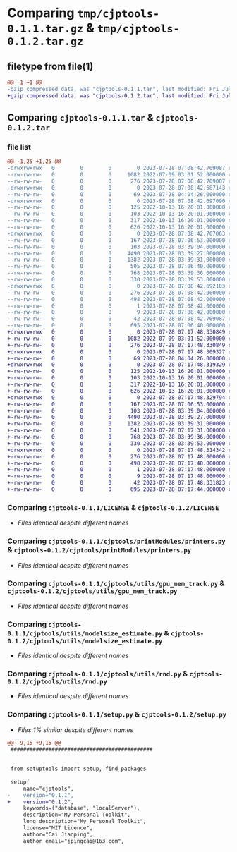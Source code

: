 # Comparing `tmp/cjptools-0.1.1.tar.gz` & `tmp/cjptools-0.1.2.tar.gz`

## filetype from file(1)

```diff
@@ -1 +1 @@
-gzip compressed data, was "cjptools-0.1.1.tar", last modified: Fri Jul 28 07:08:42 2023, max compression
+gzip compressed data, was "cjptools-0.1.2.tar", last modified: Fri Jul 28 07:17:48 2023, max compression
```

## Comparing `cjptools-0.1.1.tar` & `cjptools-0.1.2.tar`

### file list

```diff
@@ -1,25 +1,25 @@
-drwxrwxrwx   0        0        0        0 2023-07-28 07:08:42.709087 cjptools-0.1.1/
--rw-rw-rw-   0        0        0     1082 2022-07-09 03:01:52.000000 cjptools-0.1.1/LICENSE
--rw-rw-rw-   0        0        0      276 2023-07-28 07:08:42.709087 cjptools-0.1.1/PKG-INFO
-drwxrwxrwx   0        0        0        0 2023-07-28 07:08:42.687143 cjptools-0.1.1/cjptools/
--rw-rw-rw-   0        0        0       69 2023-07-28 04:04:26.000000 cjptools-0.1.1/cjptools/__init__.py
-drwxrwxrwx   0        0        0        0 2023-07-28 07:08:42.697090 cjptools-0.1.1/cjptools/printModules/
--rw-rw-rw-   0        0        0      125 2022-10-13 16:20:01.000000 cjptools-0.1.1/cjptools/printModules/__init__.py
--rw-rw-rw-   0        0        0      103 2022-10-13 16:20:01.000000 cjptools-0.1.1/cjptools/printModules/absPrinter.py
--rw-rw-rw-   0        0        0      317 2022-10-13 16:20:01.000000 cjptools-0.1.1/cjptools/printModules/printerCompose.py
--rw-rw-rw-   0        0        0      626 2022-10-13 16:20:01.000000 cjptools-0.1.1/cjptools/printModules/printers.py
-drwxrwxrwx   0        0        0        0 2023-07-28 07:08:42.707063 cjptools-0.1.1/cjptools/utils/
--rw-rw-rw-   0        0        0      167 2023-07-28 07:06:53.000000 cjptools-0.1.1/cjptools/utils/__init__.py
--rw-rw-rw-   0        0        0      103 2023-07-28 03:39:04.000000 cjptools-0.1.1/cjptools/utils/check.py
--rw-rw-rw-   0        0        0     4490 2023-07-28 03:39:27.000000 cjptools-0.1.1/cjptools/utils/gpu_mem_track.py
--rw-rw-rw-   0        0        0     1382 2023-07-28 03:39:31.000000 cjptools-0.1.1/cjptools/utils/modelsize_estimate.py
--rw-rw-rw-   0        0        0      505 2023-07-28 07:06:40.000000 cjptools-0.1.1/cjptools/utils/path.py
--rw-rw-rw-   0        0        0      768 2023-07-28 03:39:36.000000 cjptools-0.1.1/cjptools/utils/rnd.py
--rw-rw-rw-   0        0        0      330 2023-07-28 03:39:53.000000 cjptools-0.1.1/cjptools/utils/timer.py
-drwxrwxrwx   0        0        0        0 2023-07-28 07:08:42.692103 cjptools-0.1.1/cjptools.egg-info/
--rw-rw-rw-   0        0        0      276 2023-07-28 07:08:42.000000 cjptools-0.1.1/cjptools.egg-info/PKG-INFO
--rw-rw-rw-   0        0        0      498 2023-07-28 07:08:42.000000 cjptools-0.1.1/cjptools.egg-info/SOURCES.txt
--rw-rw-rw-   0        0        0        1 2023-07-28 07:08:42.000000 cjptools-0.1.1/cjptools.egg-info/dependency_links.txt
--rw-rw-rw-   0        0        0        9 2023-07-28 07:08:42.000000 cjptools-0.1.1/cjptools.egg-info/top_level.txt
--rw-rw-rw-   0        0        0       42 2023-07-28 07:08:42.709087 cjptools-0.1.1/setup.cfg
--rw-rw-rw-   0        0        0      695 2023-07-28 07:06:40.000000 cjptools-0.1.1/setup.py
+drwxrwxrwx   0        0        0        0 2023-07-28 07:17:48.330849 cjptools-0.1.2/
+-rw-rw-rw-   0        0        0     1082 2022-07-09 03:01:52.000000 cjptools-0.1.2/LICENSE
+-rw-rw-rw-   0        0        0      276 2023-07-28 07:17:48.330849 cjptools-0.1.2/PKG-INFO
+drwxrwxrwx   0        0        0        0 2023-07-28 07:17:48.309327 cjptools-0.1.2/cjptools/
+-rw-rw-rw-   0        0        0       69 2023-07-28 04:04:26.000000 cjptools-0.1.2/cjptools/__init__.py
+drwxrwxrwx   0        0        0        0 2023-07-28 07:17:48.319329 cjptools-0.1.2/cjptools/printModules/
+-rw-rw-rw-   0        0        0      125 2022-10-13 16:20:01.000000 cjptools-0.1.2/cjptools/printModules/__init__.py
+-rw-rw-rw-   0        0        0      103 2022-10-13 16:20:01.000000 cjptools-0.1.2/cjptools/printModules/absPrinter.py
+-rw-rw-rw-   0        0        0      317 2022-10-13 16:20:01.000000 cjptools-0.1.2/cjptools/printModules/printerCompose.py
+-rw-rw-rw-   0        0        0      626 2022-10-13 16:20:01.000000 cjptools-0.1.2/cjptools/printModules/printers.py
+drwxrwxrwx   0        0        0        0 2023-07-28 07:17:48.329794 cjptools-0.1.2/cjptools/utils/
+-rw-rw-rw-   0        0        0      167 2023-07-28 07:06:53.000000 cjptools-0.1.2/cjptools/utils/__init__.py
+-rw-rw-rw-   0        0        0      103 2023-07-28 03:39:04.000000 cjptools-0.1.2/cjptools/utils/check.py
+-rw-rw-rw-   0        0        0     4490 2023-07-28 03:39:27.000000 cjptools-0.1.2/cjptools/utils/gpu_mem_track.py
+-rw-rw-rw-   0        0        0     1382 2023-07-28 03:39:31.000000 cjptools-0.1.2/cjptools/utils/modelsize_estimate.py
+-rw-rw-rw-   0        0        0      541 2023-07-28 07:17:31.000000 cjptools-0.1.2/cjptools/utils/path.py
+-rw-rw-rw-   0        0        0      768 2023-07-28 03:39:36.000000 cjptools-0.1.2/cjptools/utils/rnd.py
+-rw-rw-rw-   0        0        0      330 2023-07-28 03:39:53.000000 cjptools-0.1.2/cjptools/utils/timer.py
+drwxrwxrwx   0        0        0        0 2023-07-28 07:17:48.314342 cjptools-0.1.2/cjptools.egg-info/
+-rw-rw-rw-   0        0        0      276 2023-07-28 07:17:48.000000 cjptools-0.1.2/cjptools.egg-info/PKG-INFO
+-rw-rw-rw-   0        0        0      498 2023-07-28 07:17:48.000000 cjptools-0.1.2/cjptools.egg-info/SOURCES.txt
+-rw-rw-rw-   0        0        0        1 2023-07-28 07:17:48.000000 cjptools-0.1.2/cjptools.egg-info/dependency_links.txt
+-rw-rw-rw-   0        0        0        9 2023-07-28 07:17:48.000000 cjptools-0.1.2/cjptools.egg-info/top_level.txt
+-rw-rw-rw-   0        0        0       42 2023-07-28 07:17:48.331823 cjptools-0.1.2/setup.cfg
+-rw-rw-rw-   0        0        0      695 2023-07-28 07:17:44.000000 cjptools-0.1.2/setup.py
```

### Comparing `cjptools-0.1.1/LICENSE` & `cjptools-0.1.2/LICENSE`

 * *Files identical despite different names*

### Comparing `cjptools-0.1.1/cjptools/printModules/printers.py` & `cjptools-0.1.2/cjptools/printModules/printers.py`

 * *Files identical despite different names*

### Comparing `cjptools-0.1.1/cjptools/utils/gpu_mem_track.py` & `cjptools-0.1.2/cjptools/utils/gpu_mem_track.py`

 * *Files identical despite different names*

### Comparing `cjptools-0.1.1/cjptools/utils/modelsize_estimate.py` & `cjptools-0.1.2/cjptools/utils/modelsize_estimate.py`

 * *Files identical despite different names*

### Comparing `cjptools-0.1.1/cjptools/utils/rnd.py` & `cjptools-0.1.2/cjptools/utils/rnd.py`

 * *Files identical despite different names*

### Comparing `cjptools-0.1.1/setup.py` & `cjptools-0.1.2/setup.py`

 * *Files 1% similar despite different names*

```diff
@@ -9,15 +9,15 @@
 #############################################
 
 
 from setuptools import setup, find_packages
 
 setup(
     name="cjptools",
-    version="0.1.1",
+    version="0.1.2",
     keywords=("database", "localServer"),
     description="My Personal Toolkit",
     long_description="My Personal Toolkit",
     license="MIT Licence",
     author="Cai Jianping",
     author_email="jpingcai@163.com",
```

